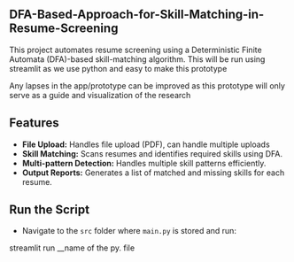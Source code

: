 ## DFA-Based-Approach-for-Skill-Matching-in-Resume-Screening
This project automates resume screening using a Deterministic Finite Automata (DFA)-based skill-matching algorithm. This will be run using streamlit as we use python and easy to make this prototype

Any lapses in the app/prototype can be improved as this prototype will only serve as a guide and visualization of the research


## Features
- **File Upload:** Handles file upload (PDF), can handle multiple uploads
- **Skill Matching:** Scans resumes and identifies required skills using DFA.
- **Multi-pattern Detection:** Handles multiple skill patterns efficiently.
- **Output Reports:** Generates a list of matched and missing skills for each resume.





## Run the Script
   - Navigate to the `src` folder where `main.py` is stored and run:
     
 streamlit run __name of the py. file
     
